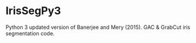 # IrisSegPy3
Python 3 updated version of Banerjee and Mery (2015).  GAC &amp; GrabCut iris segmentation code.
